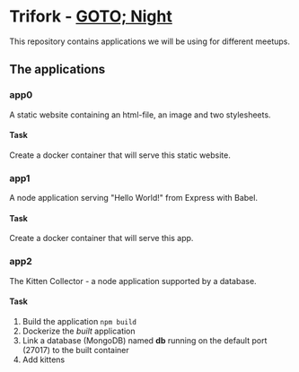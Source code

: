 # Trifork - [GOTO; Night](http://www.meetup.com/GOTO-Night-Stockholm/)

This repository contains applications we will be using for different meetups.

## The applications

### app0

A static website containing an html-file, an image and two stylesheets.

#### Task

Create a docker container that will serve this static website.

### app1

A node application serving "Hello World!" from Express with Babel.

#### Task

Create a docker container that will serve this app.

### app2

The Kitten Collector - a node application supported by a database.

#### Task

1. Build the application `npm build`
2. Dockerize the *built* application
3. Link a database (MongoDB) named **db** running on the default port (27017) to the built container
4. Add kittens
